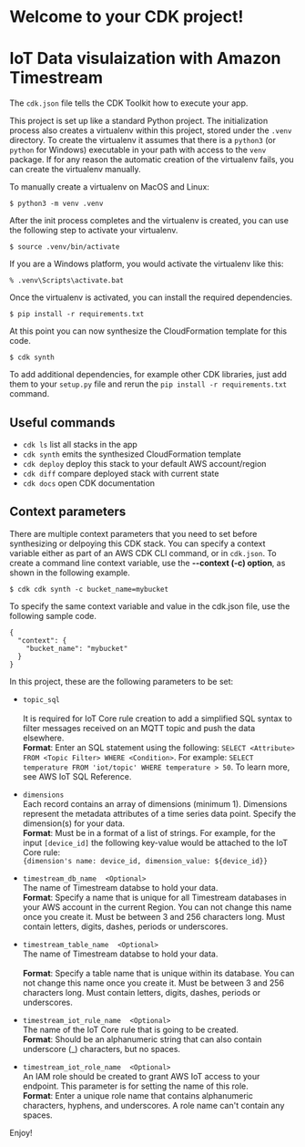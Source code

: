 
# Welcome to your CDK project! 
# IoT Data visulaization with Amazon Timestream

The `cdk.json` file tells the CDK Toolkit how to execute your app.

This project is set up like a standard Python project.  The initialization
process also creates a virtualenv within this project, stored under the `.venv`
directory.  To create the virtualenv it assumes that there is a `python3`
(or `python` for Windows) executable in your path with access to the `venv`
package. If for any reason the automatic creation of the virtualenv fails,
you can create the virtualenv manually.

To manually create a virtualenv on MacOS and Linux:

```
$ python3 -m venv .venv
```

After the init process completes and the virtualenv is created, you can use the following
step to activate your virtualenv.

```
$ source .venv/bin/activate
```

If you are a Windows platform, you would activate the virtualenv like this:

```
% .venv\Scripts\activate.bat
```

Once the virtualenv is activated, you can install the required dependencies.

```
$ pip install -r requirements.txt
```

At this point you can now synthesize the CloudFormation template for this code.

```
$ cdk synth
```

To add additional dependencies, for example other CDK libraries, just add
them to your `setup.py` file and rerun the `pip install -r requirements.txt`
command.

## Useful commands

 * `cdk ls`          list all stacks in the app
 * `cdk synth`       emits the synthesized CloudFormation template
 * `cdk deploy`      deploy this stack to your default AWS account/region
 * `cdk diff`        compare deployed stack with current state
 * `cdk docs`        open CDK documentation

## Context parameters 
There are multiple context parameters that you need to set before synthesizing or delpoying this CDK stack. You can specify a context variable either as part of an AWS CDK CLI command, or in `cdk.json`.
To create a command line context variable, use the __--context (-c) option__, as shown in the following example.

```
$ cdk cdk synth -c bucket_name=mybucket
```

To specify the same context variable and value in the cdk.json file, use the following sample code.

```
{
  "context": {
    "bucket_name": "mybucket"
  }
}
```

In this project, these are the following parameters to be set: 

* `topic_sql`          
<br>It is required for IoT Core rule creation to add a simplified SQL syntax to filter messages received on an MQTT topic and push the data elsewhere. 
<br> __Format__: Enter an SQL statement using the following: ```SELECT <Attribute> FROM <Topic Filter> WHERE <Condition>```. For example: ```SELECT temperature FROM 'iot/topic' WHERE temperature > 50```. To learn more, see AWS IoT SQL Reference.

* `dimensions`
<br> Each record contains an array of dimensions (minimum 1). Dimensions represent the metadata attributes of a time series data point. Specify the dimension(s) for your data. 
<br> __Format__: Must be in a format of a list of strings. For example, for the input ```[device_id]``` the following key-value would be attached to the IoT Core rule: 
<br>```{dimension's name: device_id, dimension_value: ${device_id}}```</br>

* `timestream_db_name`&nbsp;&nbsp;&nbsp;&nbsp;`<Optional>`
<br> The name of Timestream databse to hold your data. 
<br> __Format__: Specify a name that is unique for all Timestream databases in your AWS account in the current Region. You can not change this name once you create it. Must be between 3 and 256 characters long. Must contain letters, digits, dashes, periods or underscores.

* `timestream_table_name`&nbsp;&nbsp;&nbsp;&nbsp;`<Optional>`
<br> The name of Timestream databse to hold your data.  
<br> __Format__: Specify a table name that is unique within its database. You can not change this name once you create it. Must be between 3 and 256 characters long. Must contain letters, digits, dashes, periods or underscores.

* `timestream_iot_rule_name`&nbsp;&nbsp;&nbsp;&nbsp;`<Optional>`
<br> The name of the IoT Core rule that is going to be created. 
<br> __Format__: Should be an alphanumeric string that can also contain underscore (_) characters, but no spaces.

* `timestream_iot_role_name`&nbsp;&nbsp;&nbsp;&nbsp;`<Optional>`
<br> An IAM role should be created to grant AWS IoT access to your endpoint. This parameter is for setting the name of this role.
<br> __Format__: Enter a unique role name that contains alphanumeric characters, hyphens, and underscores. A role name can't contain any spaces.

Enjoy!
